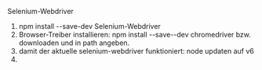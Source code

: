 Selenium-Webdriver

1. npm install --save-dev Selenium-Webdriver
2. Browser-Treiber installieren:
npm install --save--dev chromedriver bzw. downloaden und in path angeben.
3. damit der aktuelle selenium-webdriver funktioniert: node updaten auf v6
4.
